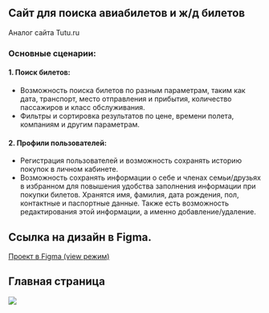 ## Сайт для поиска авиабилетов и ж/д билетов

Аналог сайта Tutu.ru

### Основные сценарии:

#### 1. Поиск билетов:
- Возможность поиска билетов по разным параметрам, таким как дата, транспорт,  место отправления и прибытия, количество пассажиров и класс обслуживания.
- Фильтры и сортировка результатов по цене, времени полета, компаниям и другим параметрам.
#### 2. Профили пользователей:
- Регистрация пользователей и возможность сохранять историю покупок в личном кабинете.
- Возможность сохранять информации о себе и членах семьи/друзьях в избранном для
повышения удобства заполнения информации при покупки билетов.
Хранятся имя, фамилия, дата рождения, пол, контактные и паспортные данные. Также есть возможность редактирования этой информации, а именно добавление/удаление.  

## Ссылка на дизайн в Figma.

[Проект в Figma (view режим)](https://www.figma.com/file/PqcbHcCOtYzIYJNf6Emcwv/Untitled?type=design&node-id=0%3A1&mode=design&t=UUzujxlk2TDGCDpD-1)

## Главная страница

![](./images/aero&rail.png)
